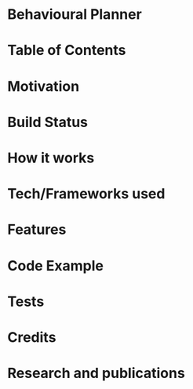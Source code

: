 # Behavioural Planner 
# Table of Contents
# Motivation
# Build Status
# How it works
# Tech/Frameworks used 
# Features 
# Code Example
# Tests
# Credits
# Research and publications
